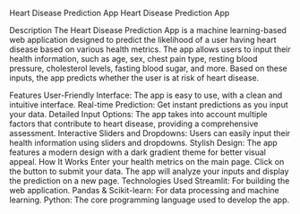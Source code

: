 Heart Disease Prediction App
Heart Disease Prediction App

Description
The Heart Disease Prediction App is a machine learning-based web application designed to predict the likelihood of a user having heart disease based on various health metrics. The app allows users to input their health information, such as age, sex, chest pain type, resting blood pressure, cholesterol levels, fasting blood sugar, and more. Based on these inputs, the app predicts whether the user is at risk of heart disease.

Features
User-Friendly Interface: The app is easy to use, with a clean and intuitive interface.
Real-time Prediction: Get instant predictions as you input your data.
Detailed Input Options: The app takes into account multiple factors that contribute to heart disease, providing a comprehensive assessment.
Interactive Sliders and Dropdowns: Users can easily input their health information using sliders and dropdowns.
Stylish Design: The app features a modern design with a dark gradient theme for better visual appeal.
How It Works
Enter your health metrics on the main page.
Click on the button to submit your data.
The app will analyze your inputs and display the prediction on a new page.
Technologies Used
Streamlit: For building the web application.
Pandas & Scikit-learn: For data processing and machine learning.
Python: The core programming language used to develop the app.
